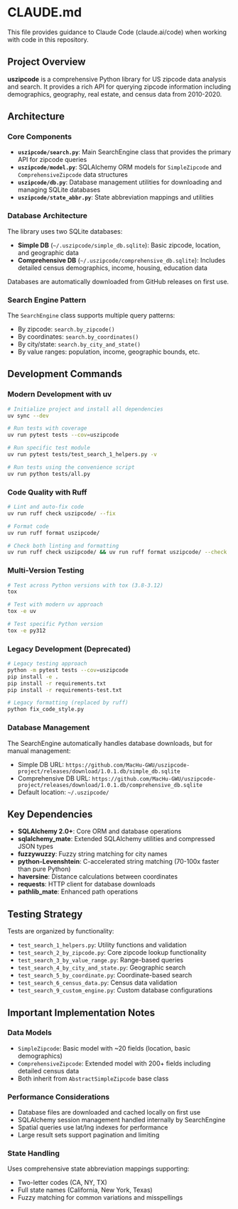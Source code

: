 # CLAUDE.md

This file provides guidance to Claude Code (claude.ai/code) when working with code in this repository.

## Project Overview

**uszipcode** is a comprehensive Python library for US zipcode data analysis and search. It provides a rich API for querying zipcode information including demographics, geography, real estate, and census data from 2010-2020.

## Architecture

### Core Components

- **`uszipcode/search.py`**: Main SearchEngine class that provides the primary API for zipcode queries
- **`uszipcode/model.py`**: SQLAlchemy ORM models for `SimpleZipcode` and `ComprehensiveZipcode` data structures
- **`uszipcode/db.py`**: Database management utilities for downloading and managing SQLite databases
- **`uszipcode/state_abbr.py`**: State abbreviation mappings and utilities

### Database Architecture

The library uses two SQLite databases:
- **Simple DB** (`~/.uszipcode/simple_db.sqlite`): Basic zipcode, location, and geographic data
- **Comprehensive DB** (`~/.uszipcode/comprehensive_db.sqlite`): Includes detailed census demographics, income, housing, education data

Databases are automatically downloaded from GitHub releases on first use.

### Search Engine Pattern

The `SearchEngine` class supports multiple query patterns:
- By zipcode: `search.by_zipcode()`
- By coordinates: `search.by_coordinates()`
- By city/state: `search.by_city_and_state()`
- By value ranges: population, income, geographic bounds, etc.

## Development Commands

### Modern Development with uv
```bash
# Initialize project and install all dependencies
uv sync --dev

# Run tests with coverage
uv run pytest tests --cov=uszipcode

# Run specific test module
uv run pytest tests/test_search_1_helpers.py -v

# Run tests using the convenience script
uv run python tests/all.py
```

### Code Quality with Ruff
```bash
# Lint and auto-fix code
uv run ruff check uszipcode/ --fix

# Format code
uv run ruff format uszipcode/

# Check both linting and formatting
uv run ruff check uszipcode/ && uv run ruff format uszipcode/ --check
```

### Multi-Version Testing
```bash
# Test across Python versions with tox (3.8-3.12)
tox

# Test with modern uv approach
tox -e uv

# Test specific Python version
tox -e py312
```

### Legacy Development (Deprecated)
```bash
# Legacy testing approach
python -m pytest tests --cov=uszipcode
pip install -e .
pip install -r requirements.txt
pip install -r requirements-test.txt

# Legacy formatting (replaced by ruff)
python fix_code_style.py
```

### Database Management

The SearchEngine automatically handles database downloads, but for manual management:
- Simple DB URL: `https://github.com/MacHu-GWU/uszipcode-project/releases/download/1.0.1.db/simple_db.sqlite`
- Comprehensive DB URL: `https://github.com/MacHu-GWU/uszipcode-project/releases/download/1.0.1.db/comprehensive_db.sqlite`
- Default location: `~/.uszipcode/`

## Key Dependencies

- **SQLAlchemy 2.0+**: Core ORM and database operations
- **sqlalchemy_mate**: Extended SQLAlchemy utilities and compressed JSON types
- **fuzzywuzzy**: Fuzzy string matching for city names
- **python-Levenshtein**: C-accelerated string matching (70-100x faster than pure Python)
- **haversine**: Distance calculations between coordinates
- **requests**: HTTP client for database downloads
- **pathlib_mate**: Enhanced path operations

## Testing Strategy

Tests are organized by functionality:
- `test_search_1_helpers.py`: Utility functions and validation
- `test_search_2_by_zipcode.py`: Core zipcode lookup functionality
- `test_search_3_by_value_range.py`: Range-based queries
- `test_search_4_by_city_and_state.py`: Geographic search
- `test_search_5_by_coordinate.py`: Coordinate-based search
- `test_search_6_census_data.py`: Census data validation
- `test_search_9_custom_engine.py`: Custom database configurations

## Important Implementation Notes

### Data Models
- `SimpleZipcode`: Basic model with ~20 fields (location, basic demographics)
- `ComprehensiveZipcode`: Extended model with 200+ fields including detailed census data
- Both inherit from `AbstractSimpleZipcode` base class

### Performance Considerations
- Database files are downloaded and cached locally on first use
- SQLAlchemy session management handled internally by SearchEngine
- Spatial queries use lat/lng indexes for performance
- Large result sets support pagination and limiting

### State Handling
Uses comprehensive state abbreviation mappings supporting:
- Two-letter codes (CA, NY, TX)
- Full state names (California, New York, Texas)
- Fuzzy matching for common variations and misspellings
